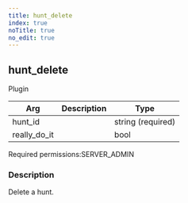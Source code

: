 ```yaml
---
title: hunt_delete
index: true
noTitle: true
no_edit: true
---
```




<div class="vql_item"></div>


## hunt_delete
<span class='vql_type label label-warning pull-right page-header'>Plugin</span>



<div class="vqlargs"></div>

Arg | Description | Type
----|-------------|-----
hunt_id||string (required)
really_do_it||bool

<span class="permission_list vql_type">Required permissions:</span><span class="permission_list linkcolour label label-important">SERVER_ADMIN</span>

### Description

Delete a hunt. 

